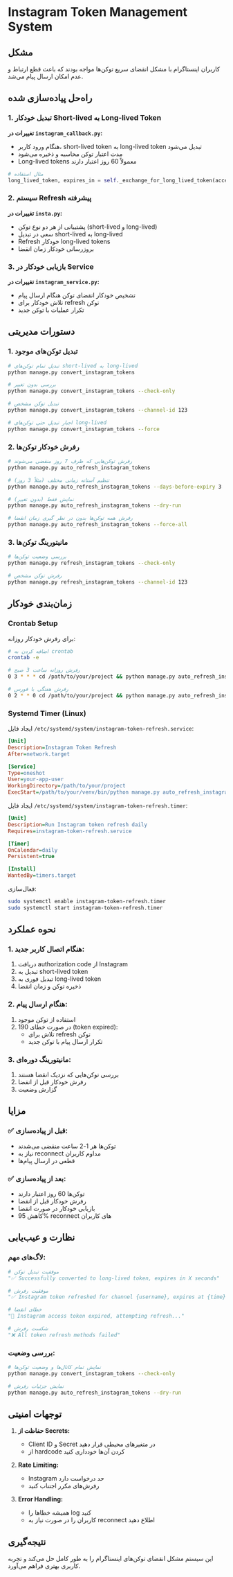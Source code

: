 # Instagram Token Management System

## مشکل

کاربران اینستاگرام با مشکل انقضای سریع توکن‌ها مواجه بودند که باعث قطع ارتباط و عدم امکان ارسال پیام می‌شد.

## راه‌حل پیاده‌سازی شده

### 1. تبدیل خودکار Short-lived به Long-lived Token

**تغییرات در `instagram_callback.py`:**
- هنگام ورود کاربر، short-lived token به long-lived token تبدیل می‌شود
- مدت اعتبار توکن محاسبه و ذخیره می‌شود
- Long-lived tokens معمولاً 60 روز اعتبار دارند

```python
# مثال استفاده
long_lived_token, expires_in = self._exchange_for_long_lived_token(access_token)
```

### 2. سیستم Refresh پیشرفته

**تغییرات در `insta.py`:**
- پشتیبانی از هر دو نوع توکن (short-lived و long-lived)
- سعی در تبدیل short-lived به long-lived
- Refresh خودکار long-lived tokens
- بروزرسانی خودکار زمان انقضا

### 3. بازیابی خودکار در Service

**تغییرات در `instagram_service.py`:**
- تشخیص خودکار انقضای توکن هنگام ارسال پیام
- تلاش خودکار برای refresh توکن
- تکرار عملیات با توکن جدید

## دستورات مدیریتی

### 1. تبدیل توکن‌های موجود

```bash
# تبدیل تمام توکن‌های short-lived به long-lived
python manage.py convert_instagram_tokens

# بررسی بدون تغییر
python manage.py convert_instagram_tokens --check-only

# تبدیل توکن مشخص
python manage.py convert_instagram_tokens --channel-id 123

# اجبار تبدیل حتی توکن‌های long-lived
python manage.py convert_instagram_tokens --force
```

### 2. رفرش خودکار توکن‌ها

```bash
# رفرش توکن‌هایی که ظرف 7 روز منقضی می‌شوند
python manage.py auto_refresh_instagram_tokens

# تنظیم آستانه زمانی مختلف (مثلاً 3 روز)
python manage.py auto_refresh_instagram_tokens --days-before-expiry 3

# نمایش فقط (بدون تغییر)
python manage.py auto_refresh_instagram_tokens --dry-run

# رفرش همه توکن‌ها بدون در نظر گیری زمان انقضا
python manage.py auto_refresh_instagram_tokens --force-all
```

### 3. مانیتورینگ توکن‌ها

```bash
# بررسی وضعیت توکن‌ها
python manage.py refresh_instagram_tokens --check-only

# رفرش توکن مشخص
python manage.py refresh_instagram_tokens --channel-id 123
```

## زمان‌بندی خودکار

### Crontab Setup

برای رفرش خودکار روزانه:

```bash
# اضافه کردن به crontab
crontab -e

# رفرش روزانه ساعت 3 صبح
0 3 * * * cd /path/to/your/project && python manage.py auto_refresh_instagram_tokens

# رفرش هفتگی با فورس
0 2 * * 0 cd /path/to/your/project && python manage.py auto_refresh_instagram_tokens --force-all
```

### Systemd Timer (Linux)

ایجاد فایل `/etc/systemd/system/instagram-token-refresh.service`:

```ini
[Unit]
Description=Instagram Token Refresh
After=network.target

[Service]
Type=oneshot
User=your-app-user
WorkingDirectory=/path/to/your/project
ExecStart=/path/to/your/venv/bin/python manage.py auto_refresh_instagram_tokens
```

ایجاد فایل `/etc/systemd/system/instagram-token-refresh.timer`:

```ini
[Unit]
Description=Run Instagram token refresh daily
Requires=instagram-token-refresh.service

[Timer]
OnCalendar=daily
Persistent=true

[Install]
WantedBy=timers.target
```

فعال‌سازی:
```bash
sudo systemctl enable instagram-token-refresh.timer
sudo systemctl start instagram-token-refresh.timer
```

## نحوه عملکرد

### 1. هنگام اتصال کاربر جدید:
1. دریافت authorization code از Instagram
2. تبدیل به short-lived token
3. تبدیل فوری به long-lived token
4. ذخیره توکن و زمان انقضا

### 2. هنگام ارسال پیام:
1. استفاده از توکن موجود
2. در صورت خطای 190 (token expired):
   - تلاش برای refresh توکن
   - تکرار ارسال پیام با توکن جدید

### 3. مانیتورینگ دوره‌ای:
1. بررسی توکن‌هایی که نزدیک انقضا هستند
2. رفرش خودکار قبل از انقضا
3. گزارش وضعیت

## مزایا

### ✅ قبل از پیاده‌سازی:
- توکن‌ها هر 1-2 ساعت منقضی می‌شدند
- نیاز به reconnect مداوم کاربران
- قطعی در ارسال پیام‌ها

### ✅ بعد از پیاده‌سازی:
- توکن‌ها 60 روز اعتبار دارند
- رفرش خودکار قبل از انقضا
- بازیابی خودکار در صورت انقضا
- کاهش 95% reconnect های کاربران

## نظارت و عیب‌یابی

### لاگ‌های مهم:

```python
# موفقیت تبدیل توکن
"✅ Successfully converted to long-lived token, expires in X seconds"

# موفقیت رفرش
"✅ Instagram token refreshed for channel {username}, expires at {time}"

# خطای انقضا
"🔄 Instagram access token expired, attempting refresh..."

# شکست رفرش
"❌ All token refresh methods failed"
```

### بررسی وضعیت:

```bash
# نمایش تمام کانال‌ها و وضعیت توکن‌ها
python manage.py convert_instagram_tokens --check-only

# نمایش جزئیات رفرش
python manage.py auto_refresh_instagram_tokens --dry-run
```

## توجهات امنیتی

1. **حفاظت از Secrets:**
   - Client ID و Secret در متغیرهای محیطی قرار دهید
   - از hardcode کردن آن‌ها خودداری کنید

2. **Rate Limiting:**
   - Instagram حد درخواست دارد
   - رفرش‌های مکرر اجتناب کنید

3. **Error Handling:**
   - همیشه خطاها را log کنید
   - کاربران را در صورت نیاز به reconnect اطلاع دهید

## نتیجه‌گیری

این سیستم مشکل انقضای توکن‌های اینستاگرام را به طور کامل حل می‌کند و تجربه کاربری بهتری فراهم می‌آورد.

